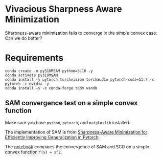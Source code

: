 # Vivacious Sharpness Aware Minimization

Sharpness-aware minimization fails to converge in the simple convex case. Can we do better?

# Requirements
```
conda create -n py310MSAM python=3.10 -y
conda activate py310MSAM
conda install -y pytorch torchvision torchaudio pytorch-cuda=11.7 -c pytorch -c nvidia -y
conda install -y -c conda-forge tqdm wandb
```

## SAM convergence test on a simple convex function

Make sure you have `python`, `pytorch`, and `matplotlib` installed.

The implementation of SAM is from [Sharpness-Aware Minimization for Efficiently Improving Generalization in Pytorch](https://github.com/davda54/sam).

The [notebook](https://drive.google.com/file/d/1OEDlYUmlv7a53a_V7fqUIrpy0SXvSKBd/view?usp=sharing) compares the convergence of SAM and SGD on a simple convex function `f(x) = x^2`.
